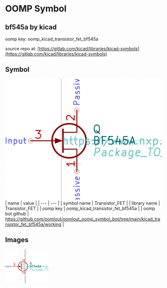 # OOMP Symbol  
## bf545a  by kicad  
  
oomp key: oomp_kicad_transistor_fet_bf545a  
  
source repo at: [https://gitlab.com/kicad/libraries/kicad-symbols](https://gitlab.com/kicad/libraries/kicad-symbols)  
## Symbol  
  
[![working.png](working_600.png)](working.png)  
| name | value | 
| --- | --- | 
| symbol name | Transistor_FET | 
| library name | Transistor_FET | 
| oomp key | oomp_kicad_transistor_fet_bf545a | 
| oomp bot github | https://github.com/oomlout/oomlout_oomp_symbol_bot/tree/main/kicad_transistor_fet_bf545a/working | 
## Images  
  
[![working.png](working_140.png)](working.png)  

